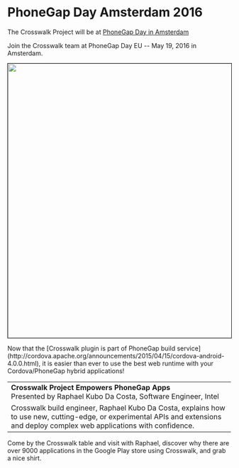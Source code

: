# PhoneGap Day Amsterdam 2016
The Crosswalk Project will be at [PhoneGap Day in Amsterdam](http://pgday.phonegap.com/eu2016/)

Join the Crosswalk team at PhoneGap Day EU -- May 19, 2016 in Amsterdam.
<p><a href="http://pgday.phonegap.com/eu2016/">
    <img src="/assets/conferences/phonegap-may19-banner.jpg"
        style="width:620px; border:solid 1px black;
        display:block; margin-left:auto; margin-right:auto;">
</a></p>
<p>Now that the [Crosswalk plugin is part of PhoneGap build service](http://cordova.apache.org/announcements/2015/04/15/cordova-android-4.0.0.html), it is easier than ever to use the best web runtime with your Cordova/PhoneGap hybrid applications!

<table>
 <tr><td><strong>Crosswalk Project Empowers PhoneGap Apps</strong> <br>
         Presented by Raphael Kubo Da Costa, Software Engineer, Intel<br></td> </tr>
 <tr><td>Crosswalk build engineer, Raphael Kubo Da Costa, explains how to use new, cutting-edge, or experimental APIs and extensions and deploy complex web applications with confidence.</td></tr>
</table>

<p>Come by the Crosswalk table and visit with Raphael, discover why there are over 9000 applications in the Google Play store using Crosswalk, and grab a nice shirt.</p>

